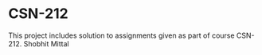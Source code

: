 # CSN-212
This project includes solution to assignments given as 
part of course CSN-212.
Shobhit Mittal

